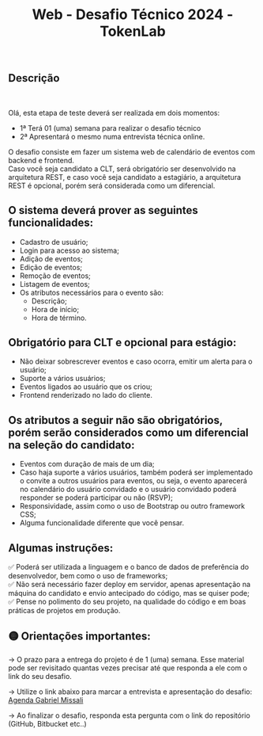 <h1 align="center" font-family="pattaya">Web - Desafio Técnico 2024 - TokenLab</h1><br>

<h2 font-family="pattaya">Descrição</h2><br>
<p font-family="robotto" font-size="16px" line-height="34px" align="justify">
Olá, esta etapa de teste deverá ser realizada em dois momentos:
  
- 1ª Terá 01 (uma) semana para realizar o desafio técnico
- 2ª Apresentará o mesmo numa entrevista técnica online.

O desafio consiste em fazer um sistema web de calendário de eventos com backend e frontend.</br>
Caso você seja candidato a CLT, será obrigatório ser desenvolvido na arquitetura REST, e caso você seja candidato a estagiário, a arquitetura REST é opcional, porém será considerada como um diferencial.<br>

## O sistema deverá prover as seguintes funcionalidades:

- Cadastro de usuário;
- Login para acesso ao sistema;
- Adição de eventos;
- Edição de eventos;
- Remoção de eventos;
- Listagem de eventos;
- Os atributos necessários para o evento são:
  - Descrição;
  - Hora de início;
  - Hora de término.

## Obrigatório para CLT e opcional para estágio:

- Não deixar sobrescrever eventos e caso ocorra, emitir um alerta para o usuário;
- Suporte a vários usuários;
- Eventos ligados ao usuário que os criou;
- Frontend renderizado no lado do cliente.

## Os atributos a seguir não são obrigatórios, porém serão considerados como um diferencial na seleção do candidato:

- Eventos com duração de mais de um dia;
- Caso haja suporte a vários usuários, também poderá ser implementado o convite a outros usuários para eventos, ou seja, o evento aparecerá no calendário do usuário convidado e o usuário convidado poderá responder se poderá participar ou não (RSVP);
- Responsividade, assim como o uso de Bootstrap ou outro framework CSS;
- Alguma funcionalidade diferente que você pensar.<br>

## Algumas instruções:

✅ Poderá ser utilizada a linguagem e o banco de dados de preferência do desenvolvedor, bem como o uso de frameworks;</br>
✅ Não será necessário fazer deploy em servidor, apenas apresentação na máquina do candidato e envio antecipado do código, mas se quiser pode;</br>
✅ Pense no polimento do seu projeto, na qualidade do código e em boas práticas de projetos em produção.</br>

## 🟡 Orientações importantes:

-> O prazo para a entrega do projeto é de 1 (uma) semana. Esse material pode ser revisitado quantas vezes precisar até que responda a ele com o link do seu desafio.</br>

-> Utilize o link abaixo para marcar a entrevista e apresentação do desafio:</br>
    <a href="https://calendly.com/recrutamentotokenlab/web-entrevista-com-apresentacao-de-desafio?month=2024-01">Agenda Gabriel Missali</a><br>
    
-> Ao finalizar o desafio, responda esta pergunta com o link do repositório (GitHub, Bitbucket etc..)
</p><br>
